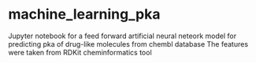 # machine_learning_pka
Jupyter notebook for a feed forward artificial neural neteork model for predicting pka of drug-like molecules from chembl database
The features were taken from RDKit cheminformatics tool


